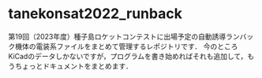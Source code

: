 # tanekonsat2022_runback

第19回（2023年度）種子島ロケットコンテストに出場予定の自動誘導ランバック機体の電装系ファイルをまとめて管理するレポジトリです．
今のところKiCadのデータしかないですが，プログラムを書き始めればそれも追加して，もうちょっとドキュメントをまとめます．
